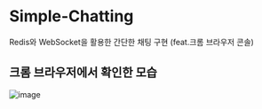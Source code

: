 # Simple-Chatting
Redis와 WebSocket을 활용한 간단한 채팅 구현 (feat.크롬 브라우저 콘솔)


## 크롬 브라우저에서 확인한 모습
![image](https://github.com/HEOYUJUNG/Simple-Chatting/assets/122508448/abc621d2-c6d2-4ba0-86f6-e30933ece975)
